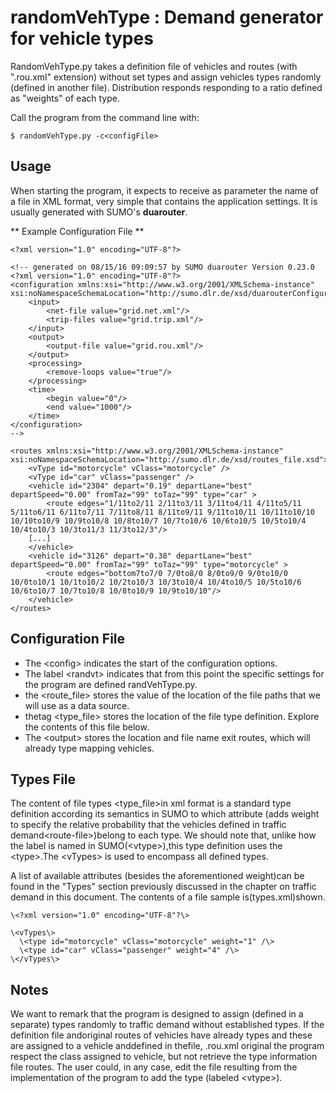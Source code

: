# randomVehType : Demand generator for vehicle types

RandomVehType.py takes a definition file of vehicles and routes (with ".rou.xml" extension) without set types and assign vehicles types randomly (defined in another file).
Distribution responds responding to a ratio defined as "weights" of each type.

Call the program from the command line with:
```
$ randomVehType.py -c<configFile>
```
 
## Usage

 When starting the program, it expects to receive as parameter the name of a file in XML format, very simple that contains the application settings.
It is usually generated with SUMO's **duarouter**.

** Example Configuration File **
```
<?xml version="1.0" encoding="UTF-8"?>

<!-- generated on 08/15/16 09:09:57 by SUMO duarouter Version 0.23.0
<?xml version="1.0" encoding="UTF-8"?>
<configuration xmlns:xsi="http://www.w3.org/2001/XMLSchema-instance" xsi:noNamespaceSchemaLocation="http://sumo.dlr.de/xsd/duarouterConfiguration.xsd">
    <input>
        <net-file value="grid.net.xml"/>
        <trip-files value="grid.trip.xml"/>
    </input>
    <output>
        <output-file value="grid.rou.xml"/>
    </output>
    <processing>
        <remove-loops value="true"/>
    </processing>
    <time>
        <begin value="0"/>
        <end value="1000"/>
    </time>
</configuration>
-->

<routes xmlns:xsi="http://www.w3.org/2001/XMLSchema-instance" xsi:noNamespaceSchemaLocation="http://sumo.dlr.de/xsd/routes_file.xsd">
	<vType id="motorcycle" vClass="motorcycle" />
	<vType id="car" vClass="passenger" />
	<vehicle id="2304" depart="0.19" departLane="best" departSpeed="0.00" fromTaz="99" toTaz="99" type="car" >
		<route edges="1/11to2/11 2/11to3/11 3/11to4/11 4/11to5/11 5/11to6/11 6/11to7/11 7/11to8/11 8/11to9/11 9/11to10/11 10/11to10/10 10/10to10/9 10/9to10/8 10/8to10/7 10/7to10/6 10/6to10/5 10/5to10/4 10/4to10/3 10/3to11/3 11/3to12/3"/>
	[...]
	</vehicle>
	<vehicle id="3126" depart="0.38" departLane="best" departSpeed="0.00" fromTaz="99" toTaz="99" type="motorcycle" >
		<route edges="bottom7to7/0 7/0to8/0 8/0to9/0 9/0to10/0 10/0to10/1 10/1to10/2 10/2to10/3 10/3to10/4 10/4to10/5 10/5to10/6 10/6to10/7 10/7to10/8 10/8to10/9 10/9to10/10"/>
	</vehicle>
</routes>
```

## Configuration File

* The \<config\> indicates the start of the configuration options.
* The label \<randvt\> indicates that from this point the specific settings for the program are defined randVehType.py.
* the \<route_file\> stores the value of the location of the file paths that we will use as a data source.
* thetag \<type_file\> stores the location of the file type definition. Explore the contents of this file below.
* The \<output\> stores the location and file name exit routes, which will already type mapping vehicles.
  
## Types File
The content of file types \<type_file\>in xml format is a standard type definition according its semantics in SUMO to which attribute (adds weight to specify the relative probability that the vehicles defined in traffic demand\<route-file\>)belong to each type.
We should note that, unlike how the label is named in SUMO(\<vtype\>),this type definition uses the \<type\>.The \<vTypes\> is used to encompass all defined types.

A list of available attributes (besides the aforementioned weight)can be found in the "Types" section previously discussed in the chapter on traffic demand in this document. The contents of a file sample  is(types.xml)shown.
   
```
\<?xml version="1.0" encoding="UTF-8"?\>

\<vTypes\>
  \<type id="motorcycle" vClass="motorcycle" weight="1" /\>
  \<type id="car" vClass="passenger" weight="4" /\>
\</vTypes\>
```

## Notes

We want to remark that the program is designed to assign (defined in a separate) types randomly to traffic demand without established types.
If the definition file andoriginal routes of vehicles have already types and these are assigned to a vehicle anddefined in thefile, .rou.xml original  the program respect the class assigned to vehicle, but not retrieve the type information file routes. The user could, in any case, edit the file resulting from the implementation of the program to add the type (labeled \<vtype\>).


